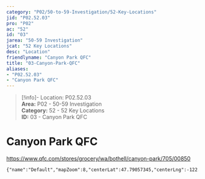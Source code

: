 ```yaml
---  
category: "P02/50-to-59-Investigation/52-Key-Locations"  
jid: "P02.52.03"  
pro: "P02"  
ac: "52"  
id: "03"  
jarea: "50-59 Investigation"  
jcat: "52 Key Locations"  
desc: "Location"  
friendlyname: "Canyon Park QFC"  
title: "03-Canyon-Park-QFC"  
aliases:   
- "P02.52.03"  
- "Canyon Park QFC"  
---  
```

>[!info]- Location: P02.52.03  
>**Area:** P02 - 50-59 Investigation  
>**Category:** 52 - 52 Key Locations  
>**ID:** 03 - Canyon Park QFC  
  
# Canyon Park QFC  
  
<https://www.qfc.com/stores/grocery/wa/bothell/canyon-park/705/00850>  
  
```mapview  
{"name":"Default","mapZoom":8,"centerLat":47.79057345,"centerLng":-122.21678067729673,"query":"","chosenMapSource":0}  
```  
